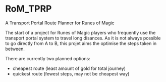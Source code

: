 # RoM_TPRP
A Transport Portal Route Planner for Runes of Magic


The start of a project for Runes of Magic players who frequently use the transport portal system to travel long disances. As it is not always possible to go directly from A to B, this projet aims the optimise the steps taken in between.


There are currently two planned options:
  - cheapest route (least amount of gold for total journey)
  - quickest route (fewest steps, may not be cheapest way)
